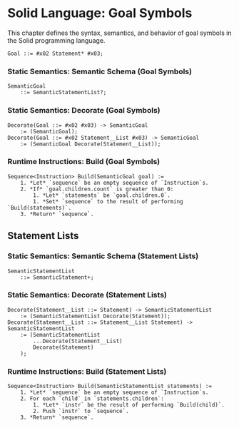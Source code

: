 # Solid Language: Goal Symbols
This chapter defines the syntax, semantics, and behavior of goal symbols in the Solid programming language.

```w3c
Goal ::= #x02 Statement* #x03;
```


### Static Semantics: Semantic Schema (Goal Symbols)
```w3c
SemanticGoal
	::= SemanticStatementList?;
```


### Static Semantics: Decorate (Goal Symbols)
```w3c
Decorate(Goal ::= #x02 #x03) -> SemanticGoal
	:= (SemanticGoal);
Decorate(Goal ::= #x02 Statement__List #x03) -> SemanticGoal
	:= (SemanticGoal Decorate(Statement__List));
```


### Runtime Instructions: Build (Goal Symbols)
```w3c
Sequence<Instruction> Build(SemanticGoal goal) :=
	1. *Let* `sequence` be an empty sequence of `Instruction`s.
	2. *If* `goal.children.count` is greater than 0:
		1. *Let* `statements` be `goal.children.0`.
		1. *Set* `sequence` to the result of performing `Build(statements)`.
	3. *Return* `sequence`.
```



## Statement Lists


### Static Semantics: Semantic Schema (Statement Lists)
```w3c
SemanticStatementList
	::= SemanticStatement+;
```


### Static Semantics: Decorate (Statement Lists)
```w3c
Decorate(Statement__List ::= Statement) -> SemanticStatementList
	:= (SemanticStatementList Decorate(Statement));
Decorate(Statement__List ::= Statement__List Statement) -> SemanticStatementList
	:= (SemanticStatementList
		...Decorate(Statement__List)
		Decorate(Statement)
	);
```


### Runtime Instructions: Build (Statement Lists)
```w3c
Sequence<Instruction> Build(SemanticStatementList statements) :=
	1. *Let* `sequence` be an empty sequence of `Instruction`s.
	2. For each `child` in `statements.children`:
		1. *Let* `instr` be the result of performing `Build(child)`.
		2. Push `instr` to `sequence`.
	3. *Return* `sequence`.
```
